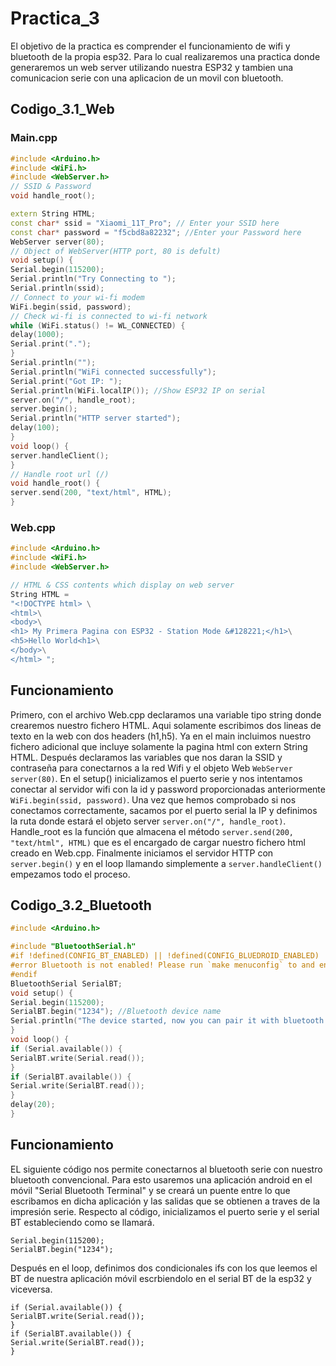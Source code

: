 # Practica_3
El objetivo de la practica es comprender el funcionamiento de wifi y bluetooth de la propia esp32. Para lo cual realizaremos una practica donde generaremos un web server utilizando nuestra ESP32 y tambien una comunicacion serie con una aplicacion de un movil con bluetooth.
## Codigo_3.1_Web
###  Main.cpp
```cpp
#include <Arduino.h>
#include <WiFi.h>
#include <WebServer.h>
// SSID & Password
void handle_root();

extern String HTML;
const char* ssid = "Xiaomi_11T_Pro"; // Enter your SSID here
const char* password = "f5cbd8a82232"; //Enter your Password here
WebServer server(80);
// Object of WebServer(HTTP port, 80 is defult)
void setup() {
Serial.begin(115200);
Serial.println("Try Connecting to ");
Serial.println(ssid);
// Connect to your wi-fi modem
WiFi.begin(ssid, password);
// Check wi-fi is connected to wi-fi network
while (WiFi.status() != WL_CONNECTED) {
delay(1000);
Serial.print(".");
}
Serial.println("");
Serial.println("WiFi connected successfully");
Serial.print("Got IP: ");
Serial.println(WiFi.localIP()); //Show ESP32 IP on serial
server.on("/", handle_root);
server.begin();
Serial.println("HTTP server started");
delay(100);
}
void loop() {
server.handleClient();
}
// Handle root url (/)
void handle_root() {
server.send(200, "text/html", HTML);
}
```
###  Web.cpp
```cpp
#include <Arduino.h>
#include <WiFi.h>
#include <WebServer.h>

// HTML & CSS contents which display on web server
String HTML = 
"<!DOCTYPE html> \
<html>\
<body>\
<h1> My Primera Pagina con ESP32 - Station Mode &#128221;</h1>\
<h5>Hello World<h1>\
</body>\
</html> ";
```
## Funcionamiento
Primero, con el archivo Web.cpp declaramos una variable tipo string donde crearemos nuestro fichero HTML. Aqui solamente escribimos dos lineas de texto en la web con dos headers (h1,h5).
Ya en el main incluimos nuestro fichero adicional que incluye solamente la pagina html con extern String HTML. Después declaramos las variables que nos daran la SSID y contraseña para conectarnos a la red Wifi y el objeto Web ```WebServer server(80)```. En el setup() inicializamos el puerto serie y nos intentamos conectar al servidor wifi con la id y password proporcionadas anteriormente ```WiFi.begin(ssid, password)```. Una vez que hemos comprobado si nos conectamos correctamente, sacamos por el puerto serial la IP y definimos la ruta donde estará el objeto server ```server.on("/", handle_root)```. Handle_root es la función que almacena el método ```server.send(200, "text/html", HTML)``` que es el encargado de cargar nuestro fichero html creado en Web.cpp. Finalmente iniciamos el servidor HTTP con ```server.begin()``` y en el loop llamando simplemente a ```server.handleClient()``` empezamos todo el proceso.

## Codigo_3.2_Bluetooth
```cpp
#include <Arduino.h>

#include "BluetoothSerial.h"
#if !defined(CONFIG_BT_ENABLED) || !defined(CONFIG_BLUEDROID_ENABLED)
#error Bluetooth is not enabled! Please run `make menuconfig` to and enable it
#endif
BluetoothSerial SerialBT;
void setup() {
Serial.begin(115200);
SerialBT.begin("1234"); //Bluetooth device name
Serial.println("The device started, now you can pair it with bluetooth!");
}
void loop() {
if (Serial.available()) {
SerialBT.write(Serial.read());
}
if (SerialBT.available()) {
Serial.write(SerialBT.read());
}
delay(20);
}
```
## Funcionamiento
EL siguiente código nos permite conectarnos al bluetooth serie con nuestro bluetooth convencional. Para esto usaremos una aplicación android en el móvil "Serial Bluetooth Terminal" y se creará un puente entre lo que escribamos en dicha aplicación y las salidas que se obtienen a traves de la impresión serie. Respecto al código, inicializamos el puerto serie y el serial BT estableciendo como se llamará.
```
Serial.begin(115200);
SerialBT.begin("1234");
```
Después en el loop, definimos dos condicionales ifs con los que leemos el BT de nuestra aplicación móvil escrbiendolo en el serial BT de la esp32 y viceversa.
```
if (Serial.available()) {
SerialBT.write(Serial.read());
}
if (SerialBT.available()) {
Serial.write(SerialBT.read());
}
```
